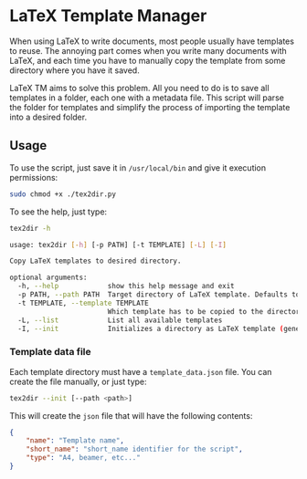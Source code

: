 # LaTeX Template Manager

When using LaTeX to write documents, most people usually have templates to reuse. The annoying part comes when you write many documents with LaTeX, and each time you have to manually copy the template from some directory where you have it saved.

LaTeX TM aims to solve this problem. All you need to do is to save all templates in a folder, each one with a metadata file. This script will parse the folder for templates and simplify the process of importing the template into a desired folder.

## Usage

To use the script, just save it in `/usr/local/bin` and give it execution permissions:

```bash
sudo chmod +x ./tex2dir.py
```

To see the help, just type:

```bash
tex2dir -h

usage: tex2dir [-h] [-p PATH] [-t TEMPLATE] [-L] [-I]

Copy LaTeX templates to desired directory.

optional arguments:
  -h, --help            show this help message and exit
  -p PATH, --path PATH  Target directory of LaTeX template. Defaults to current working directory.
  -t TEMPLATE, --template TEMPLATE
                        Which template has to be copied to the directory.
  -L, --list            List all available templates
  -I, --init            Initializes a directory as LaTeX template (generates JSON data file that you will have to fill).
```

### Template data file

Each template directory must have a `template_data.json` file. You can create the file manually, or just type:

```bash
tex2dir --init [--path <path>]
```

This will create the `json` file that will have the following contents:

```json
{
    "name": "Template name",
    "short_name": "short_name identifier for the script",
    "type": "A4, beamer, etc..."
}
```
